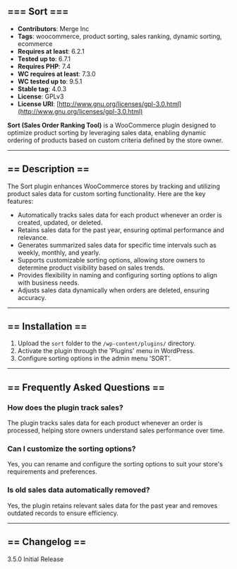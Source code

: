## === Sort ===

- **Contributors**: Merge Inc
- **Tags**: woocommerce, product sorting, sales ranking, dynamic sorting, ecommerce
- **Requires at least**: 6.2.1
- **Tested up to**: 6.7.1
- **Requires PHP**: 7.4
- **WC requires at least**: 7.3.0
- **WC tested up to**: 9.5.1
- **Stable tag**: 4.0.3
- **License**: GPLv3
- **License URI**: [http://www.gnu.org/licenses/gpl-3.0.html](http://www.gnu.org/licenses/gpl-3.0.html)

**Sort (Sales Order Ranking Tool)** is a WooCommerce plugin designed to optimize product sorting by leveraging sales
data, enabling dynamic ordering of products based on custom criteria defined by the store owner.

---

## == Description ==

The Sort plugin enhances WooCommerce stores by tracking and utilizing product sales data for custom sorting
functionality. Here are the key features:

- Automatically tracks sales data for each product whenever an order is created, updated, or deleted.
- Retains sales data for the past year, ensuring optimal performance and relevance.
- Generates summarized sales data for specific time intervals such as weekly, monthly, and yearly.
- Supports customizable sorting options, allowing store owners to determine product visibility based on sales trends.
- Provides flexibility in naming and configuring sorting options to align with business needs.
- Adjusts sales data dynamically when orders are deleted, ensuring accuracy.

---

## == Installation ==

1. Upload the `sort` folder to the `/wp-content/plugins/` directory.
2. Activate the plugin through the 'Plugins' menu in WordPress.
3. Configure sorting options in the admin menu 'SORT'.

---

## == Frequently Asked Questions ==

### How does the plugin track sales?

The plugin tracks sales data for each product whenever an order is processed, helping store owners understand sales
performance over time.

### Can I customize the sorting options?

Yes, you can rename and configure the sorting options to suit your store's requirements and preferences.

### Is old sales data automatically removed?

Yes, the plugin retains relevant sales data for the past year and removes outdated records to ensure efficiency.

---

## == Changelog ==

3.5.0 Initial Release